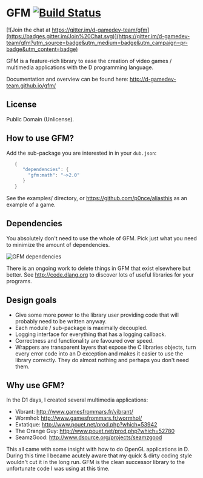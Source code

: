 # GFM [![Build Status](https://travis-ci.org/d-gamedev-team/gfm.png?branch=master)](https://travis-ci.org/d-gamedev-team/gfm)

[![Join the chat at https://gitter.im/d-gamedev-team/gfm](https://badges.gitter.im/Join%20Chat.svg)](https://gitter.im/d-gamedev-team/gfm?utm_source=badge&utm_medium=badge&utm_campaign=pr-badge&utm_content=badge)

GFM is a feature-rich library to ease the creation of video games / multimedia applications with the D programming language.

Documentation and overview can be found here: http://d-gamedev-team.github.io/gfm/


## License

Public Domain (Unlicense).


## How to use GFM?

Add the sub-package you are interested in in your `dub.json`:
```d
   {
      "dependencies": {
        "gfm:math": "~>2.0"
      }
   }
```

See the examples/ directory, or https://github.com/p0nce/aliasthis as an example of a game.


## Dependencies

You absolutely don't need to use the whole of GFM. Pick just what you need to minimize the amount of dependencies.

![GFM dependencies](/deps/deps.png)

There is an ongoing work to delete things in GFM that exist elsewhere but better.
See http://code.dlang.org to discover lots of useful libraries for your programs.


## Design goals

  * Give some more power to the library user providing code that will probably need to be written anyway.
  * Each module / sub-package is maximally decoupled.
  * Logging interface for everything that has a logging callback.
  * Correctness and functionality are favoured over speed.
  * Wrappers are transparent layers that expose the C libraries objects, turn every error code into an D exception and makes it easier to use the library correctly. They do almost nothing and perhaps you don't need them.

## Why use GFM?

In the D1 days, I created several multimedia applications:

  * Vibrant: http://www.gamesfrommars.fr/vibrant/
  * Wormhol: http://www.gamesfrommars.fr/wormhol/
  * Extatique: http://www.pouet.net/prod.php?which=53942
  * The Orange Guy: http://www.pouet.net/prod.php?which=52780
  * SeamzGood: http://www.dsource.org/projects/seamzgood

This all came with some insight with how to do OpenGL applications in D.
During this time I became acutely aware that my quick & dirty coding style wouldn't cut it in the long run.
GFM is the clean successor library to the unfortunate code I was using at this time.
